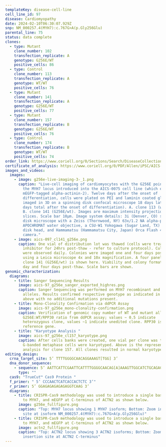 ```yaml
---
templateKey: disease-cell-line
cell_line_id: 97
disease: Cardiomyopathy
date: 2024-02-10T06:30:07.929Z
snp: NM_000257.4(MYH7):c.767G>A(p.Gly256Glu)
parental_line: 75
status: data complete
clones:
  - type: Mutant
    clone_number: 102
    transfection_replicate: A
    genotype: G256E/WT
    positive_cells: 86
  - type: Control
    clone_number: 113
    transfection_replicate: A
    genotype: WT/WT
    positive_cells: 76
  - type: Mutant
    clone_number: 141
    transfection_replicate: A
    genotype: G256E/WT
    positive_cells: 77
  - type: Mutant
    clone_number: 157
    transfection_replicate: B
    genotype: G256E/WT
    positive_cells: 76
  - type: Control
    clone_number: 174
    transfection_replicate: B
    genotype: WT/WT
    positive_cells: 74
order_link: https://www.coriell.org/0/Sections/Search/DiseaseCollection_Detail.aspx?Ref=AICS-0097&Product=CiPSC&PgId=166
certificate_of_analysis: https://www.coriell.org/0/PDF/Allen/iPSC/AICS-0097_CofA.pdf
images_and_videos:
  images:
    - image: g256e-live-imaging-3-_1.png
      caption: "Live-cell imaging of cardiomyocytes with the G256E point mutation in
        the MYH7 locus introduced into the AICS-0075 cell line (which expresses
        mEGFP-tagged alpha-actinin-2). Twelve days after the onset of
        differentiation, cells were plated on PEI and laminin coated glass and
        imaged in 3D on a spinning disk confocal microscope 18 days later (30
        days total after the onset of differentiation). A. clone 113 (wt/wt) and
        B. clone 141 (G256E/wt). Images are maximum intensity projections of 3 Z
        slices. Scale bar 10µm. Image system details: 3i (Denver, CO) spinning
        disk microscope with a Zeiss (Thornwood, NY) 63x/1.2 NA alpha-plan
        APOCHROMAT water objective, a CSU-W1 Yokogawa (Sugar Land, TX) spinning
        disk head, and Hammamatsu (Hammamatsu City, Japan) Orca Flash 4.0
        camera."
    - image: aics-097_cl141_g256e.png
      caption: One vial of distribution lot was thawed (cells were treated with ROCK
        inhibitor for 24hrs post-thaw - refer to culture protocol). Cultures
        were observed daily. Colonies were imaged one and four days post-thaw
        using a Leica microscope 4x and 10x magnification. A four panel image of
        clone 141 (G256E/wt) is shown here. Viability and colony formation one
        day and four days post-thaw. Scale bars are shown.
genomic_characterization:
  diagrams:
    - title: Sanger Sequencing Results
      image: aics-97_g256e_sanger_exported_highres.png
      caption: Sanger Sequencing was performed on MYH7 recombinant and wildtype
        alleles. Results confirmed respective genotype as indicated in table
        above with no additional mutations present. 
    - title: Mono-Clonality Confirmation via ddPCR Assay
      image: aics-97_g256e_mono-clonality-confirmation.png
      caption: Verification of genomic copy number of WT and mutant alleles.
        G256E:WT/RPP30 ratio from ddPCR assay; values ~ 0.5 indicate
        heterozygous clone, values ~1 indicate unedited clone. RPP30 is known 2n
        reference gene. 
    - title: "Karyotype Analysis "
      image: aics-97_g256e_cl157_karyotype.png
      caption: After cells banks were created, one vial per clone was thawed and 30
        G-banded metaphase cells were karyotyped. Above is the representative
        analysis for clone 157. All clones resulted in normal karyotype.
editing_design:
  crna_target_site: 5’ TTTTGGGGCAACAGGAAAGT[TGG] 3’
  dna_donor_sequence:
    - sequence: 5’ AATTCATTCGAATTCATTTTGGGGCAACAG[A]AAAGTTGGCATCTGCAGACATAGAGACC 3’
      type: ""
  cas9: "TrueCut™ Cas9 Protein "
  f_primer: " 5’ CCCAACTCATCACCACTCTC 3’"
  r_primer: 5’ GGAGAGAGAGAGAGGTCAAG 3’
  diagrams:
    - title: CRISPR-Cas9 methodology was used to introduce a single base pair mutation
        to MYH7, and mEGFP at C-terminus of ACTN2 as shown below.
      image: g256e_fullfigure.png
      caption: "Top: MYH7 locus showing 1 MYH7 isoform; Bottom: Zoom in on mutation
        site at isoform NM_000257.4(MYH7):c.767G>A(p.Gly256Glu)"
    - title: CRISPR-Cas9 methodology was used to introduce a single base pair mutation
        to MYH7, and mEGFP at C-terminus of ACTN2 as shown below.
      image: actn2_fullfigure.png
      caption: "Top: ACTN2 locus showing 3 ACTN2 isoforms; Bottom: Zoom in on mEGFP
        insertion site at ACTN2 C-terminus"
---
```

